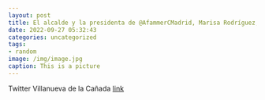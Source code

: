 ```yaml
---
layout: post
title: El alcalde y la presidenta de @AfammerCMadrid, Marisa Rodríguez, han inaugurado esta mañana el curso "Competencias digitales. Ni...
date: 2022-09-27 05:32:43
categories: uncategorized
tags:
- random
image: /img/image.jpg
caption: This is a picture
---
```

Twitter Villanueva de la Cañada [link](https://twitter.com/AytoVDLCanada/status/1574340063856672768)

